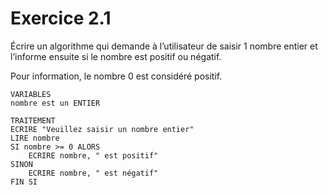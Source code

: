 # Exercice 2.1

Écrire un algorithme qui demande à l’utilisateur de saisir 1 nombre entier et l’informe ensuite si le nombre est positif ou négatif.

Pour information, le nombre 0 est considéré positif.

```
VARIABLES
nombre est un ENTIER

TRAITEMENT
ECRIRE "Veuillez saisir un nombre entier"
LIRE nombre
SI nombre >= 0 ALORS
	ECRIRE nombre, " est positif"
SINON
	ECRIRE nombre, " est négatif"
FIN SI
```
